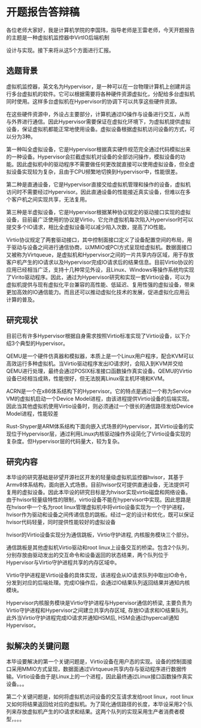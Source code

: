 # 开题报告答辩稿

各位老师大家好，我是计算机学院的李国玮，指导老师是王雷老师，今天开题报告的主题是一种虚拟机监控器中VirtIO后端机制

设计与实现。接下来将从这5个方面进行汇报。

## 选题背景

虚拟机监控器，英文名为Hypervisor，是一种可以在一台物理计算机上创建并运行多台虚拟机的软件。它可以根据需要将各种硬件资源虚拟化，分配给多台虚拟机同时使用。这样多台虚拟机在Hypervisor的协调下可以共享这些硬件资源。

在这些硬件资源中，外设占主要部分，计算机通过IO操作与设备进行交互，从而与外界进行通信。因此Hypervisor需要保证在虚拟化环境下，为虚拟机提供虚拟设备，保证虚拟机都能正常地使用设备。虚拟设备根据虚拟机访问设备的方式，可以分为3种。

第一种叫全虚拟设备，它是Hypervisor根据真实硬件规范完全通过代码模拟出来的一种设备。Hypervisor会拦截虚拟机对设备的全部访问操作，模拟设备的功能。因此虚拟机中的驱动程序不需要做任何更改就直接可以使用虚拟设备，但全虚拟设备实现较为复杂，且由于CPU频繁地切换到Hypervisor中，性能很差。

第二种是直通设备，它是Hypervisor直接交给虚拟机管理和操作的设备，虚拟机访问时不需要经过Hypervisor。因此直通设备的性能接近真实设备，但难以在多个客户机之间实现共享，无法复用。

第三种是半虚拟设备，它是Hypervisor根据某种协议规定的驱动接口实现的虚拟设备，目前最广泛使用的协议是Virtio，它允许虚拟机每次陷入Hypervisor时可以提交多个IO请求，相比全虚拟设备可以减少陷入次数，提高了IO性能。

Virtio协议规定了两套驱动接口，其中控制面接口定义了设备配置空间的布局，用于驱动与设备之间进行通信协商，以MMIO或PCI方式呈现给虚拟机。数据面接口又被称为Virtqueue，是虚拟机和Hypervisor之间的一片共享内存区域，用于存放客户机产生的IO请求以及Hypervisor完成IO请求后的结果信息。目前Virtio协议的应用已经相当广泛，支持十几种常见外设，且Linux、Windows等操作系统均实现了Virito驱动程序。因此，通过为Hypervisor研究和实现一套Virtio设备，可以为虚拟机提供与现有虚拟化平台兼容的高性能、低延迟、复用性强的虚拟设备，带来更加高效的IO通信能力。而且还可以推动虚拟化技术的发展，促进虚拟化应用云计算的普及。

## 研究现状

目前已有许多Hypervisor根据自身需求按照Virtio标准实现了Virtio设备，以下介绍3个典型的Hypervisor。

QEMU是一个硬件仿真器和模拟器，本质上是一个Linux用户程序，配合KVM可以高效运行多种虚拟机。当Virtio驱动程序发出IO请求时，会陷入到KVM并交给QEMU进行处理，最终会通过POSIX标准接口函数操作真实设备。QEMU的Virtio设备已经相当成熟，性能很好，但无法脱离Linux宿主机环境和KVM。

ACRN是一个在x86体系结构下的Hypervisor。它的特点是通过一个称为Service VM的虚拟机启动一个Device Model进程，由该进程提供Virtio设备的后端实现。因此当其他虚拟机使用Virtio设备时，则必须通过一个很长的通信路径发给Device Model进程，性能较差

Rust-Shyper是ARM体系结构下面向嵌入式场景的Hypervisor，其Virtio设备的实现位于Hypervisor层，通过利用Linux内核驱动操作外设简化了Virtio设备实现的复杂度。但Hypervisor层的代码量大，较为复杂。

## 研究内容

本毕设的研究基础是矽望开源社区开发的轻量级虚拟机监控器hvisor，其基于Armv8体系结构，面向嵌入式场景。目前hvisor仅可提供直通设备，无法提供可复用的虚拟设备。因此本毕设的研究目标是为hvisor实现virtio磁盘和网络设备。由于hvisor轻量级特性的限制，virtio设备不能在hypervisor中实现。因此思路是在hvisor中一个名为root linux管理虚拟机中将virtio设备实现为一个守护进程，hvisor作为驱动和设备之间传递信息的跳板。经过一定的设计和优化，既可以保证hvisor代码轻量，同时提供性能较好的虚拟设备

hvisor的Virtio设备实现分为通信跳板，Virtio守护进程, 内核服务模块三个部分。

通信跳板是其他虚拟机Virtio驱动和root linux上设备交互的桥梁。包含2个队列，分别存放由驱动发出的交互命令和设备返回的状态结果，两个队列位于Hypervisor与Virtio守护进程共享的内存区域中。

Virtio守护进程是Virtio设备的具体实现，该进程会从IO请求队列中取出IO命令，分发到对应的后端处理。完成IO操作后，会通过IO结果队列返回结果并通知内核模块。

Hypervisor内核服务模块是Virtio守护进程与Hypervisor通信的桥梁, 主要负责为Virtio守护进程和Hypervisor之间建立共享内存区域, 存放IO请求和IO结果队列。 此外当Virtio守护进程完成IO请求并通知HSM后, HSM会通过hypercall通知Hypervisor。

## 拟解决的关键问题

本毕设要解决的第一个关键问题是，Virtio设备在用户态的实现。设备的控制面接口采用MMIO方式呈现，数据面通过Virtqueue共享内存与驱动程序进行数据传输。Virtio设备由于是Linux上的一个进程，因此最终通过Linux接口函数操作真实设备。。。

第二个关键问题是，如何将虚拟机访问设备的交互请求发给root linux，root linux又如何将结果返回给对应的虚拟机。为了简化通信路径的长度，本毕设采用2个队列来存放虚拟机产生的IO请求和结果。这两个队列的实现采用生产者消费者模型，。。。

